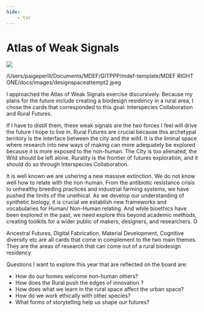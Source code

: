 ```yaml
---
hide:
    - toc
---
```


# Atlas of Weak Signals

![](./images/designspaceattempt2.jpg)

/Users/paigeperill/Documents/MDEF/GITPPP/mdef-template/MDEF RIGHT ONE/docs/images/designspaceattempt2.jpeg

I approached the Atlas of Weak Signals exercise discursively. Because my plans for the future include creating a biodesign residency in a rural area, I chose the cards that corresponded to this goal: Interspecies Collaboration and Rural Futures.

If I have to distill them, these weak signals are the two forces I feel will drive the future I hope to live in. Rural Futures are crucial because this archetypal territory is the interface between the city and the wild. It is the liminal space where research into new ways of making can more adequately be explored because it is more exposed to the non-human. The City is too alienated, the Wild should be left alone. Rurality is the frontier of futures exploration, and it should do so through Interspecies Collaboration.  

It is well known we are ushering a new massive extinction. We do not know well how to relate with the non-human. From the antibiotic resistance crisis to unhealthy breeding practices and industrial farming systems, we have pushed the limits of the unethical. As we develop our understanding of synthetic biology, it is crucial we establish new frameworks and vocabularies for Human/ Non-Human relating. And while bioethics have been explored in the past, we need explore this beyond academic methods, creating toolkits for a wider public of makers, designers, and researchers. O

Ancestral Futures, Digital Fabrication, Material Development, Cognitive diversity etc are all cards that come in complement to the two main themes. They are the areas of research that can come out of a rural biodesign residency

Questions I want to explore this year that are reflected on the board are:

- How do our homes welcome  non-human others?
- How does the Rural push the edges of innovation ?
- How does what we learn in the rural space affect the urban space?
- How do we work ethically with other species?
- What forms of storytelling help us shape our futures?
